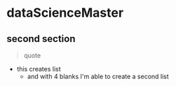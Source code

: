 # dataScienceMaster
## second section
> quote 
+ this creates list
    + and with 4 blanks I'm able to create a second list
